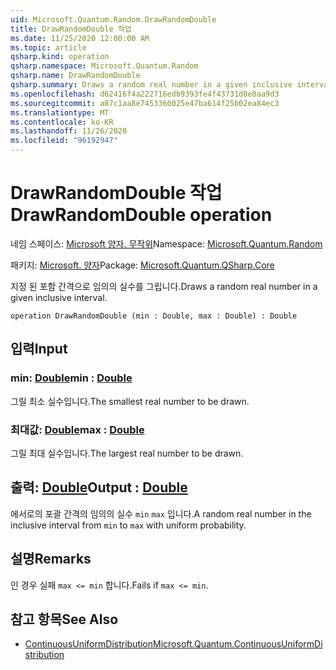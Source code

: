 ```yaml
---
uid: Microsoft.Quantum.Random.DrawRandomDouble
title: DrawRandomDouble 작업
ms.date: 11/25/2020 12:00:00 AM
ms.topic: article
qsharp.kind: operation
qsharp.namespace: Microsoft.Quantum.Random
qsharp.name: DrawRandomDouble
qsharp.summary: Draws a random real number in a given inclusive interval.
ms.openlocfilehash: d62416f4a222716edb9393fe4f43731d0e8aa9d3
ms.sourcegitcommit: a87c1aa8e7453360025e47ba614f25b02ea84ec3
ms.translationtype: MT
ms.contentlocale: ko-KR
ms.lasthandoff: 11/26/2020
ms.locfileid: "96192947"
---
```

# <a name="drawrandomdouble-operation"></a><span data-ttu-id="460d8-102">DrawRandomDouble 작업</span><span class="sxs-lookup"><span data-stu-id="460d8-102">DrawRandomDouble operation</span></span>

<span data-ttu-id="460d8-103">네임 스페이스: [Microsoft 양자. 무작위](xref:Microsoft.Quantum.Random)</span><span class="sxs-lookup"><span data-stu-id="460d8-103">Namespace: [Microsoft.Quantum.Random](xref:Microsoft.Quantum.Random)</span></span>

<span data-ttu-id="460d8-104">패키지: [Microsoft. 양자](https://nuget.org/packages/Microsoft.Quantum.QSharp.Core)</span><span class="sxs-lookup"><span data-stu-id="460d8-104">Package: [Microsoft.Quantum.QSharp.Core](https://nuget.org/packages/Microsoft.Quantum.QSharp.Core)</span></span>


<span data-ttu-id="460d8-105">지정 된 포함 간격으로 임의의 실수를 그립니다.</span><span class="sxs-lookup"><span data-stu-id="460d8-105">Draws a random real number in a given inclusive interval.</span></span>

```qsharp
operation DrawRandomDouble (min : Double, max : Double) : Double
```


## <a name="input"></a><span data-ttu-id="460d8-106">입력</span><span class="sxs-lookup"><span data-stu-id="460d8-106">Input</span></span>

### <a name="min--double"></a><span data-ttu-id="460d8-107">min: [Double](xref:microsoft.quantum.lang-ref.double)</span><span class="sxs-lookup"><span data-stu-id="460d8-107">min : [Double](xref:microsoft.quantum.lang-ref.double)</span></span>

<span data-ttu-id="460d8-108">그릴 최소 실수입니다.</span><span class="sxs-lookup"><span data-stu-id="460d8-108">The smallest real number to be drawn.</span></span>


### <a name="max--double"></a><span data-ttu-id="460d8-109">최대값: [Double](xref:microsoft.quantum.lang-ref.double)</span><span class="sxs-lookup"><span data-stu-id="460d8-109">max : [Double](xref:microsoft.quantum.lang-ref.double)</span></span>

<span data-ttu-id="460d8-110">그릴 최대 실수입니다.</span><span class="sxs-lookup"><span data-stu-id="460d8-110">The largest real number to be drawn.</span></span>



## <a name="output--double"></a><span data-ttu-id="460d8-111">출력: [Double](xref:microsoft.quantum.lang-ref.double)</span><span class="sxs-lookup"><span data-stu-id="460d8-111">Output : [Double](xref:microsoft.quantum.lang-ref.double)</span></span>

<span data-ttu-id="460d8-112">에서로의 포괄 간격의 임의의 실수 `min` `max` 입니다.</span><span class="sxs-lookup"><span data-stu-id="460d8-112">A random real number in the inclusive interval from `min` to `max` with uniform probability.</span></span>

## <a name="remarks"></a><span data-ttu-id="460d8-113">설명</span><span class="sxs-lookup"><span data-stu-id="460d8-113">Remarks</span></span>

<span data-ttu-id="460d8-114">인 경우 실패 `max <= min` 합니다.</span><span class="sxs-lookup"><span data-stu-id="460d8-114">Fails if `max <= min`.</span></span>

## <a name="see-also"></a><span data-ttu-id="460d8-115">참고 항목</span><span class="sxs-lookup"><span data-stu-id="460d8-115">See Also</span></span>

- [<span data-ttu-id="460d8-116">ContinuousUniformDistribution</span><span class="sxs-lookup"><span data-stu-id="460d8-116">Microsoft.Quantum.ContinuousUniformDistribution</span></span>](xref:Microsoft.Quantum.ContinuousUniformDistribution)